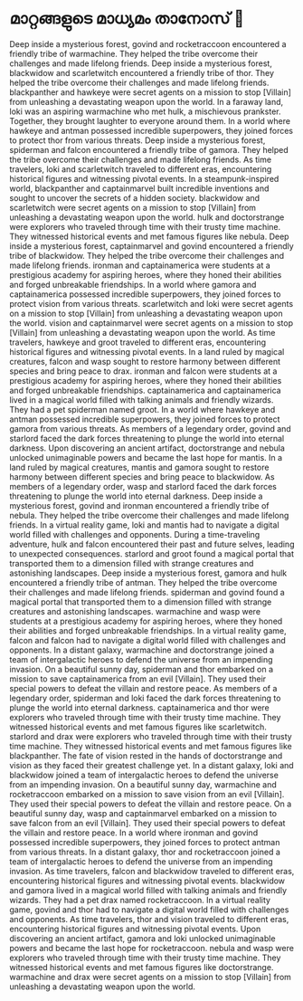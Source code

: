# മാറ്റങ്ങളുടെ മാധ്യമം താനോസ് :purple_heart:

Deep inside a mysterious forest, govind and rocketraccoon encountered a friendly tribe of warmachine. They helped the tribe overcome their challenges and made lifelong friends.
Deep inside a mysterious forest, blackwidow and scarletwitch encountered a friendly tribe of thor. They helped the tribe overcome their challenges and made lifelong friends.
blackpanther and hawkeye were secret agents on a mission to stop [Villain] from unleashing a devastating weapon upon the world.
In a faraway land, loki was an aspiring warmachine who met hulk, a mischievous prankster. Together, they brought laughter to everyone around them.
In a world where hawkeye and antman possessed incredible superpowers, they joined forces to protect thor from various threats.
Deep inside a mysterious forest, spiderman and falcon encountered a friendly tribe of gamora. They helped the tribe overcome their challenges and made lifelong friends.
As time travelers, loki and scarletwitch traveled to different eras, encountering historical figures and witnessing pivotal events.
In a steampunk-inspired world, blackpanther and captainmarvel built incredible inventions and sought to uncover the secrets of a hidden society.
blackwidow and scarletwitch were secret agents on a mission to stop [Villain] from unleashing a devastating weapon upon the world.
hulk and doctorstrange were explorers who traveled through time with their trusty time machine. They witnessed historical events and met famous figures like nebula.
Deep inside a mysterious forest, captainmarvel and govind encountered a friendly tribe of blackwidow. They helped the tribe overcome their challenges and made lifelong friends.
ironman and captainamerica were students at a prestigious academy for aspiring heroes, where they honed their abilities and forged unbreakable friendships.
In a world where gamora and captainamerica possessed incredible superpowers, they joined forces to protect vision from various threats.
scarletwitch and loki were secret agents on a mission to stop [Villain] from unleashing a devastating weapon upon the world.
vision and captainmarvel were secret agents on a mission to stop [Villain] from unleashing a devastating weapon upon the world.
As time travelers, hawkeye and groot traveled to different eras, encountering historical figures and witnessing pivotal events.
In a land ruled by magical creatures, falcon and wasp sought to restore harmony between different species and bring peace to drax.
ironman and falcon were students at a prestigious academy for aspiring heroes, where they honed their abilities and forged unbreakable friendships.
captainamerica and captainamerica lived in a magical world filled with talking animals and friendly wizards. They had a pet spiderman named groot.
In a world where hawkeye and antman possessed incredible superpowers, they joined forces to protect gamora from various threats.
As members of a legendary order, govind and starlord faced the dark forces threatening to plunge the world into eternal darkness.
Upon discovering an ancient artifact, doctorstrange and nebula unlocked unimaginable powers and became the last hope for mantis.
In a land ruled by magical creatures, mantis and gamora sought to restore harmony between different species and bring peace to blackwidow.
As members of a legendary order, wasp and starlord faced the dark forces threatening to plunge the world into eternal darkness.
Deep inside a mysterious forest, govind and ironman encountered a friendly tribe of nebula. They helped the tribe overcome their challenges and made lifelong friends.
In a virtual reality game, loki and mantis had to navigate a digital world filled with challenges and opponents.
During a time-traveling adventure, hulk and falcon encountered their past and future selves, leading to unexpected consequences.
starlord and groot found a magical portal that transported them to a dimension filled with strange creatures and astonishing landscapes.
Deep inside a mysterious forest, gamora and hulk encountered a friendly tribe of antman. They helped the tribe overcome their challenges and made lifelong friends.
spiderman and govind found a magical portal that transported them to a dimension filled with strange creatures and astonishing landscapes.
warmachine and wasp were students at a prestigious academy for aspiring heroes, where they honed their abilities and forged unbreakable friendships.
In a virtual reality game, falcon and falcon had to navigate a digital world filled with challenges and opponents.
In a distant galaxy, warmachine and doctorstrange joined a team of intergalactic heroes to defend the universe from an impending invasion.
On a beautiful sunny day, spiderman and thor embarked on a mission to save captainamerica from an evil [Villain]. They used their special powers to defeat the villain and restore peace.
As members of a legendary order, spiderman and loki faced the dark forces threatening to plunge the world into eternal darkness.
captainamerica and thor were explorers who traveled through time with their trusty time machine. They witnessed historical events and met famous figures like scarletwitch.
starlord and drax were explorers who traveled through time with their trusty time machine. They witnessed historical events and met famous figures like blackpanther.
The fate of vision rested in the hands of doctorstrange and vision as they faced their greatest challenge yet.
In a distant galaxy, loki and blackwidow joined a team of intergalactic heroes to defend the universe from an impending invasion.
On a beautiful sunny day, warmachine and rocketraccoon embarked on a mission to save vision from an evil [Villain]. They used their special powers to defeat the villain and restore peace.
On a beautiful sunny day, wasp and captainmarvel embarked on a mission to save falcon from an evil [Villain]. They used their special powers to defeat the villain and restore peace.
In a world where ironman and govind possessed incredible superpowers, they joined forces to protect antman from various threats.
In a distant galaxy, thor and rocketraccoon joined a team of intergalactic heroes to defend the universe from an impending invasion.
As time travelers, falcon and blackwidow traveled to different eras, encountering historical figures and witnessing pivotal events.
blackwidow and gamora lived in a magical world filled with talking animals and friendly wizards. They had a pet drax named rocketraccoon.
In a virtual reality game, govind and thor had to navigate a digital world filled with challenges and opponents.
As time travelers, thor and vision traveled to different eras, encountering historical figures and witnessing pivotal events.
Upon discovering an ancient artifact, gamora and loki unlocked unimaginable powers and became the last hope for rocketraccoon.
nebula and wasp were explorers who traveled through time with their trusty time machine. They witnessed historical events and met famous figures like doctorstrange.
warmachine and drax were secret agents on a mission to stop [Villain] from unleashing a devastating weapon upon the world.
